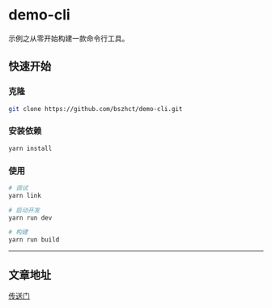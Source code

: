 # demo-cli

示例之从零开始构建一款命令行工具。


## 快速开始

### 克隆

```bash
git clone https://github.com/bszhct/demo-cli.git
```

### 安装依赖

```bash
yarn install
```

### 使用

```bash
# 调试
yarn link

# 启动开发
yarn run dev

# 构建
yarn run build
```

---

## 文章地址
[传送门](https://bszhct.github.io/2019/11/11/%E4%BB%8E%E9%9B%B6%E5%BC%80%E5%A7%8B%E6%9E%84%E5%BB%BA%E4%B8%80%E6%AC%BE%E5%91%BD%E4%BB%A4%E8%A1%8C%E5%B7%A5%E5%85%B7/)
